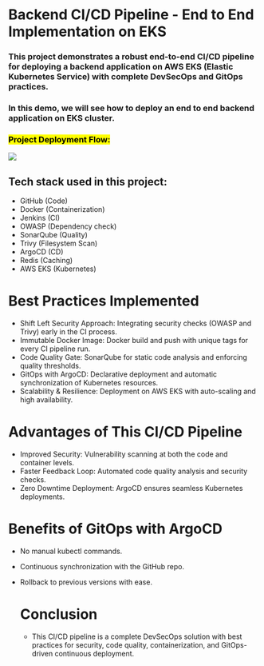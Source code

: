 # Backend CI/CD Pipeline - End to End Implementation on EKS

### This project demonstrates a robust end-to-end CI/CD pipeline for deploying a backend application on AWS EKS (Elastic Kubernetes Service) with complete DevSecOps and GitOps practices.

### In this demo, we will see how to deploy an end to end backend application on EKS cluster.

### <mark>Project Deployment Flow:</mark>

<img src="https://github.com/ronaks9065/devsecops-pipeline/blob/master/automations/DevSecOps%2BGitOps.gif" />

## Tech stack used in this project:
- GitHub (Code)
- Docker (Containerization)
- Jenkins (CI)
- OWASP (Dependency check)
- SonarQube (Quality)
- Trivy (Filesystem Scan)
- ArgoCD (CD)
- Redis (Caching)
- AWS EKS (Kubernetes)

# Best Practices Implemented
- Shift Left Security Approach: Integrating security checks (OWASP and Trivy) early in the CI process.
- Immutable Docker Image: Docker build and push with unique tags for every CI pipeline run.
- Code Quality Gate: SonarQube for static code analysis and enforcing quality thresholds.
- GitOps with ArgoCD: Declarative deployment and automatic synchronization of Kubernetes resources.
- Scalability & Resilience: Deployment on AWS EKS with auto-scaling and high availability.

# Advantages of This CI/CD Pipeline
- Improved Security: Vulnerability scanning at both the code and container levels.
- Faster Feedback Loop: Automated code quality analysis and security checks.
- Zero Downtime Deployment: ArgoCD ensures seamless Kubernetes deployments.

# Benefits of GitOps with ArgoCD
- No manual kubectl commands.
- Continuous synchronization with the GitHub repo.
- Rollback to previous versions with ease.

  # Conclusion
  - This CI/CD pipeline is a complete DevSecOps solution with best practices for security, code quality, containerization, and GitOps-driven continuous deployment.

